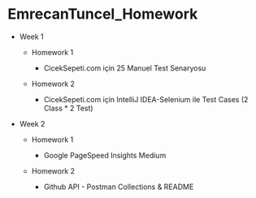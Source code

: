 # EmrecanTuncel_Homework
- Week 1 

  * Homework 1
    - CicekSepeti.com için 25 Manuel Test Senaryosu

  * Homework 2
    - CicekSepeti.com için IntelliJ IDEA-Selenium ile Test Cases (2 Class * 2 Test)
 
- Week 2

  * Homework 1
    - Google PageSpeed Insights Medium

  * Homework 2
    - Github API - Postman Collections & README
    
